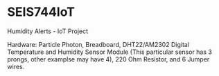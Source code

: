 # SEIS744IoT
Humidity Alerts - IoT Project

Hardware:
Particle Photon,
Breadboard,
DHT22/AM2302 Digital Temperature and Humidity Sensor Module (This particular sensor has 3 prongs, other examplse may have 4),
220 Ohm Resistor,
and 6 Jumper wires.


